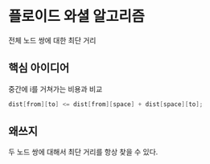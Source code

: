 # 플로이드 와셜 알고리즘
전체 노드 쌍에 대한 최단 거리

## 핵심 아이디어
중간에 i를 거쳐가는 비용과 비교
```c++
dist[from][to] <= dist[from][space] + dist[space][to];
```

## 왜쓰지
두 노드 쌍에 대해서 최단 거리를 항상 찾을 수 있다.